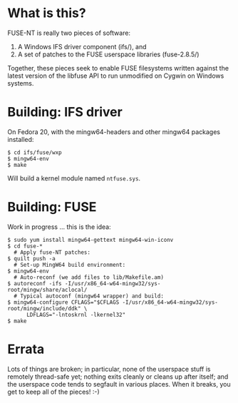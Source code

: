 What is this?
=============

FUSE-NT is really two pieces of software:

1. A Windows IFS driver component (ifs/), and
2. A set of patches to the FUSE userspace libraries (fuse-2.8.5/)

Together, these pieces seek to enable FUSE filesystems written against the
latest version of the libfuse API to run unmodified on Cygwin on Windows
systems.


Building: IFS driver
====================

On Fedora 20, with the mingw64-headers and other mingw64 packages installed:

    $ cd ifs/fuse/wxp
    $ mingw64-env
    $ make

Will build a kernel module named `ntfuse.sys`.


Building: FUSE
==============

Work in progress ... this is the idea:

    $ sudo yum install mingw64-gettext mingw64-win-iconv
    $ cd fuse-*
      # Apply fuse-NT patches:
    $ quilt push -a
      # Set-up MingW64 build environment:
    $ mingw64-env
      # Auto-reconf (we add files to lib/Makefile.am)
    $ autoreconf -ifs -I/usr/x86_64-w64-mingw32/sys-root/mingw/share/aclocal/
      # Typical autoconf (mingw64 wrapper) and build:
    $ mingw64-configure CFLAGS="$CFLAGS -I/usr/x86_64-w64-mingw32/sys-root/mingw/include/ddk" \
          LDFLAGS="-lntoskrnl -lkernel32"
    $ make


Errata
======

Lots of things are broken; in particular, none of the userspace stuff is
remotely thread-safe yet; nothing exits cleanly or cleans up after itself;
and the userspace code tends to segfault in various places. When it breaks,
you get to keep all of the pieces! :-)
